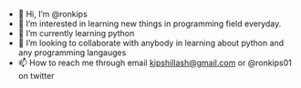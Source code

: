 - 👋 Hi, I’m @ronkips
- 👀 I’m interested in learning new things in programming field everyday.
- 🌱 I’m currently learning python 
- 💞️ I’m looking to collaborate with anybody in learning about python and any programming langauges
- 📫 How to reach me through email kipshillash@gmail.com or @ronkips01 on twitter

<!---
ronkips/ronkips is a ✨ special ✨ repository because its `README.md` (this file) appears on your GitHub profile.
You can click the Preview link to take a look at your changes.
--->

